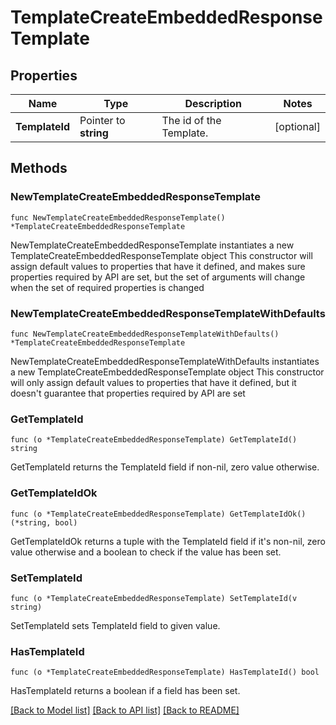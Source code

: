 # TemplateCreateEmbeddedResponseTemplate

## Properties

Name | Type | Description | Notes
------------ | ------------- | ------------- | -------------
**TemplateId** | Pointer to **string** | The id of the Template. | [optional] 

## Methods

### NewTemplateCreateEmbeddedResponseTemplate

`func NewTemplateCreateEmbeddedResponseTemplate() *TemplateCreateEmbeddedResponseTemplate`

NewTemplateCreateEmbeddedResponseTemplate instantiates a new TemplateCreateEmbeddedResponseTemplate object
This constructor will assign default values to properties that have it defined,
and makes sure properties required by API are set, but the set of arguments
will change when the set of required properties is changed

### NewTemplateCreateEmbeddedResponseTemplateWithDefaults

`func NewTemplateCreateEmbeddedResponseTemplateWithDefaults() *TemplateCreateEmbeddedResponseTemplate`

NewTemplateCreateEmbeddedResponseTemplateWithDefaults instantiates a new TemplateCreateEmbeddedResponseTemplate object
This constructor will only assign default values to properties that have it defined,
but it doesn't guarantee that properties required by API are set

### GetTemplateId

`func (o *TemplateCreateEmbeddedResponseTemplate) GetTemplateId() string`

GetTemplateId returns the TemplateId field if non-nil, zero value otherwise.

### GetTemplateIdOk

`func (o *TemplateCreateEmbeddedResponseTemplate) GetTemplateIdOk() (*string, bool)`

GetTemplateIdOk returns a tuple with the TemplateId field if it's non-nil, zero value otherwise
and a boolean to check if the value has been set.

### SetTemplateId

`func (o *TemplateCreateEmbeddedResponseTemplate) SetTemplateId(v string)`

SetTemplateId sets TemplateId field to given value.

### HasTemplateId

`func (o *TemplateCreateEmbeddedResponseTemplate) HasTemplateId() bool`

HasTemplateId returns a boolean if a field has been set.


[[Back to Model list]](../README.md#documentation-for-models) [[Back to API list]](../README.md#documentation-for-api-endpoints) [[Back to README]](../README.md)


